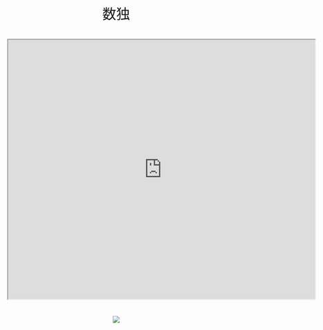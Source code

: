 <center><font face="Arial" size="6">数独<br><br><iframe src="https://yuki-1018.github.io/Sudoku/" width="710" height="600"></iframe><br><br><a href="javascript:history.back()"><img src="btn01-11"></a>
